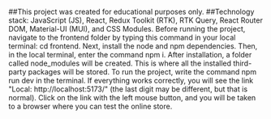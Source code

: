 ##This project was created for educational purposes only.
##Technology stack: JavaScript (JS), React, Redux Toolkit (RTK), RTK Query, React Router DOM, Material-UI (MUI), and CSS Modules.
Before running the project, navigate to the frontend folder by typing this command in your local terminal: cd frontend. Next, install the node and npm dependencies. Then, in the local terminal, enter the command npm i.
After installation, a folder called node_modules will be created. This is where all the installed third-party packages will be stored.
To run the project, write the command npm run dev in the terminal. If everything works correctly, you will see the link "Local: http://localhost:5173/" (the last digit may be different, but that is normal). Click on the link with the left mouse button, and you will be taken to a browser where you can test the online store.

